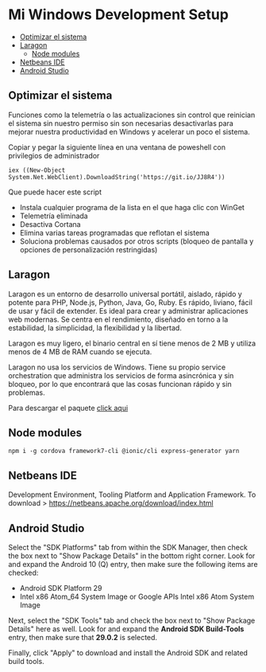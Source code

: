 # Mi Windows Development Setup

- [Optimizar el sistema](#optimizar-el-sistema)
- [Laragon](#laragon)
  - [Node modules](#node-modules)
- [Netbeans IDE](#netbeans-ide)
- [Android Studio](#android-studio)

  
## Optimizar el sistema

Funciones como la telemetría o las actualizaciones sin control que reinician el sistema sin nuestro permiso sin son necesarias desactivarlas para mejorar nuestra productividad en Windows y acelerar un poco el sistema.

Copiar y pegar la siguiente línea en una ventana de poweshell con privilegios de administrador

    iex ((New-Object System.Net.WebClient).DownloadString('https://git.io/JJ8R4'))

Que puede hacer este script
- Instala cualquier programa de la lista en el que haga clic con WinGet
- Telemetría eliminada
- Desactiva Cortana
- Elimina varias tareas programadas que reflotan el sistema
- Soluciona problemas causados ​​por otros scripts (bloqueo de pantalla y opciones de personalización restringidas)


## Laragon
Laragon es un entorno de desarrollo universal portátil, aislado, rápido y potente para PHP, Node.js, Python, Java, Go, Ruby. Es rápido, liviano, fácil de usar y fácil de extender. Es ideal para crear y administrar aplicaciones web modernas. Se centra en el rendimiento, diseñado en torno a la estabilidad, la simplicidad, la flexibilidad y la libertad. 

Laragon es muy ligero, el binario central en sí tiene menos de 2 MB y utiliza menos de 4 MB de RAM cuando se ejecuta.

Laragon no usa los servicios de Windows. Tiene su propio service orchestration que administra los servicios de forma asincrónica y sin bloqueo, por lo que encontrará que las cosas funcionan rápido y sin problemas.

Para descargar el paquete [click aqui](https://github.com/leokhoa/laragon/releases)

## Node modules

    npm i -g cordova framework7-cli @ionic/cli express-generator yarn

## Netbeans IDE

Development Environment, Tooling Platform and Application Framework.
To download > https://netbeans.apache.org/download/index.html

## Android Studio

Select the "SDK Platforms" tab from within the SDK Manager, then check the box next to "Show Package Details" in the bottom right corner. Look for and expand the Android 10 (Q) entry, then make sure the following items are checked:

- Android SDK Platform 29
- Intel x86 Atom_64 System Image or Google APIs Intel x86 Atom System Image

Next, select the "SDK Tools" tab and check the box next to "Show Package Details" here as well. Look for and expand the **Android SDK Build-Tools** entry, then make sure that **29.0.2** is selected.

Finally, click "Apply" to download and install the Android SDK and related build tools.
